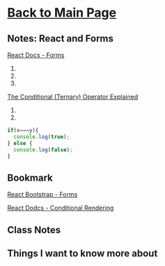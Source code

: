 # [Back to Main Page](https://reecerenninger.github.io/reading-notes/)

## Notes: React and Forms

[React Docs - Forms](https://reactjs.org/docs/forms.html)

1.
2.
3.

[The Conditional (Ternary) Operator Explained](https://codeburst.io/javascript-the-conditional-ternary-operator-explained-cac7218beeff)

1.
2.

``` javascript
if(x===y){
  console.log(true);
} else {
  console.log(false);
}
```

## Bookmark

[React Bootstrap - Forms](https://react-bootstrap.github.io/forms/overview/)

[React Dodcs - Conditional Rendering](https://reactjs.org/docs/conditional-rendering.html)

## Class Notes

## Things I want to know more about
